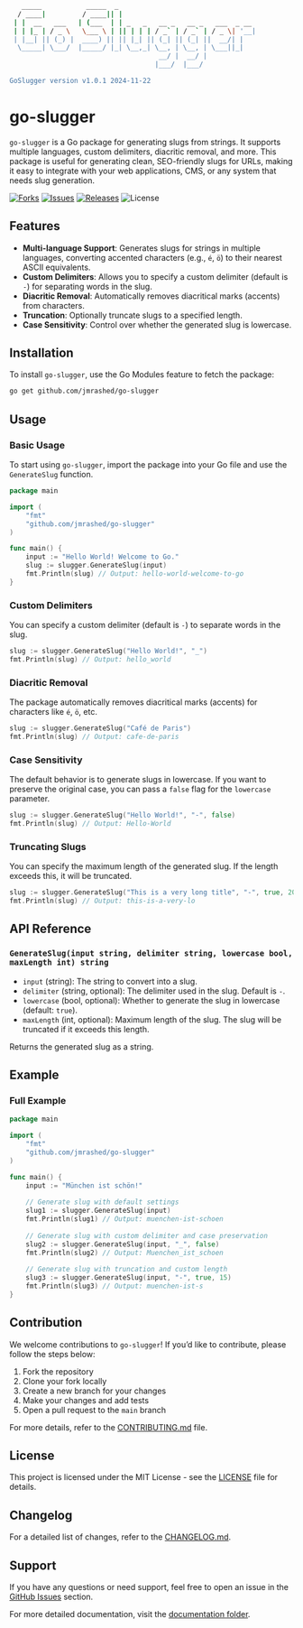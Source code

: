 ```bash
   _____           _____  _                                  
  / ____|         / ____|| |                                 
 | |  __   ___   | (___  | | _   _   __ _   __ _   ___  _ __ 
 | | |_ | / _ \   \___ \ | || | | | / _` | / _` | / _ \| '__|
 | |__| || (_) |  ____) || || |_| || (_| || (_| ||  __/| |   
  \_____| \___/  |_____/ |_| \__,_| \__, | \__, | \___||_|   
                                     __/ |  __/ |            
                                    |___/  |___/       

GoSlugger version v1.0.1 2024-11-22
```

# go-slugger

`go-slugger` is a Go package for generating slugs from strings. It supports multiple languages, custom delimiters, diacritic removal, and more. This package is useful for generating clean, SEO-friendly slugs for URLs, making it easy to integrate with your web applications, CMS, or any system that needs slug generation.

[![Forks](https://img.shields.io/github/forks/jmrashed/go-slugger?style=social)](https://github.com/jmrashed/go-slugger/forks)
[![Issues](https://img.shields.io/github/issues/jmrashed/go-slugger)](https://github.com/jmrashed/go-slugger/issues)
[![Releases](https://img.shields.io/github/downloads/jmrashed/go-slugger/latest/total)](https://github.com/jmrashed/go-slugger/releases)
![License](https://img.shields.io/github/license/jmrashed/go-slugger)

## Features

- **Multi-language Support**: Generates slugs for strings in multiple languages, converting accented characters (e.g., `é`, `ö`) to their nearest ASCII equivalents.
- **Custom Delimiters**: Allows you to specify a custom delimiter (default is `-`) for separating words in the slug.
- **Diacritic Removal**: Automatically removes diacritical marks (accents) from characters.
- **Truncation**: Optionally truncate slugs to a specified length.
- **Case Sensitivity**: Control over whether the generated slug is lowercase.

## Installation

To install `go-slugger`, use the Go Modules feature to fetch the package:

```bash
go get github.com/jmrashed/go-slugger
```

## Usage

### Basic Usage

To start using `go-slugger`, import the package into your Go file and use the `GenerateSlug` function.

```go
package main

import (
    "fmt"
    "github.com/jmrashed/go-slugger"
)

func main() {
    input := "Hello World! Welcome to Go."
    slug := slugger.GenerateSlug(input)
    fmt.Println(slug) // Output: hello-world-welcome-to-go
}
```

### Custom Delimiters

You can specify a custom delimiter (default is `-`) to separate words in the slug.

```go
slug := slugger.GenerateSlug("Hello World!", "_")
fmt.Println(slug) // Output: hello_world
```

### Diacritic Removal

The package automatically removes diacritical marks (accents) for characters like `é`, `ö`, etc.

```go
slug := slugger.GenerateSlug("Café de Paris")
fmt.Println(slug) // Output: cafe-de-paris
```

### Case Sensitivity

The default behavior is to generate slugs in lowercase. If you want to preserve the original case, you can pass a `false` flag for the `lowercase` parameter.

```go
slug := slugger.GenerateSlug("Hello World!", "-", false)
fmt.Println(slug) // Output: Hello-World
```

### Truncating Slugs

You can specify the maximum length of the generated slug. If the length exceeds this, it will be truncated.

```go
slug := slugger.GenerateSlug("This is a very long title", "-", true, 20)
fmt.Println(slug) // Output: this-is-a-very-lo
```

## API Reference

### `GenerateSlug(input string, delimiter string, lowercase bool, maxLength int) string`

- `input` (string): The string to convert into a slug.
- `delimiter` (string, optional): The delimiter used in the slug. Default is `-`.
- `lowercase` (bool, optional): Whether to generate the slug in lowercase (default: `true`).
- `maxLength` (int, optional): Maximum length of the slug. The slug will be truncated if it exceeds this length.

Returns the generated slug as a string.

## Example

### Full Example

```go
package main

import (
    "fmt"
    "github.com/jmrashed/go-slugger"
)

func main() {
    input := "München ist schön!"
    
    // Generate slug with default settings
    slug1 := slugger.GenerateSlug(input)
    fmt.Println(slug1) // Output: muenchen-ist-schoen
    
    // Generate slug with custom delimiter and case preservation
    slug2 := slugger.GenerateSlug(input, "_", false)
    fmt.Println(slug2) // Output: Muenchen_ist_schoen
    
    // Generate slug with truncation and custom length
    slug3 := slugger.GenerateSlug(input, "-", true, 15)
    fmt.Println(slug3) // Output: muenchen-ist-s
}
```

## Contribution

We welcome contributions to `go-slugger`! If you’d like to contribute, please follow the steps below:

1. Fork the repository
2. Clone your fork locally
3. Create a new branch for your changes
4. Make your changes and add tests
5. Open a pull request to the `main` branch

For more details, refer to the [CONTRIBUTING.md](CONTRIBUTING.md) file.

## License

This project is licensed under the MIT License - see the [LICENSE](LICENSE) file for details.

## Changelog

For a detailed list of changes, refer to the [CHANGELOG.md](CHANGELOG.md).

## Support

If you have any questions or need support, feel free to open an issue in the [GitHub Issues](https://github.com/jmrashed/go-slugger/issues) section.

For more detailed documentation, visit the [documentation folder](docs/). 